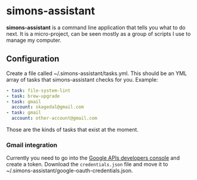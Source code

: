 # simons-assistant 

**simons-assistant** is a command line application that tells you what to do next. It is a micro-project, can be seen mostly as a group of scripts I use to manage my computer.

## Configuration

Create a file called ~/.simons-assistant/tasks.yml. This should be an YML array of tasks that simons-assistant checks for you. Example:

```yaml
- task: file-system-lint
- task: brew-upgrade
- task: gmail
  account: skagedal@gmail.com
- task: gmail
  account: other-account@gmail.com
```

Those are the kinds of tasks that exist at the moment.

### Gmail integration

Currently you need to go into the [Google APIs developers console](https://console.developers.google.com/apis/credentials/oauthclient/) and create a token. Download the `credentials.json` file and move it to ~/.simons-assistant/google-oauth-credentials.json.